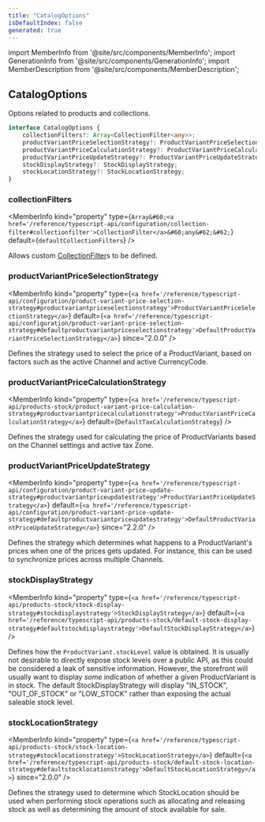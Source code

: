 ```yaml
---
title: "CatalogOptions"
isDefaultIndex: false
generated: true
---
```

<!-- This file was generated from the Vendure source. Do not modify. Instead, re-run the "docs:build" script -->
import MemberInfo from '@site/src/components/MemberInfo';
import GenerationInfo from '@site/src/components/GenerationInfo';
import MemberDescription from '@site/src/components/MemberDescription';


## CatalogOptions

<GenerationInfo sourceFile="packages/core/src/config/vendure-config.ts" sourceLine="686" packageName="@vendure/core" />

Options related to products and collections.

```ts title="Signature"
interface CatalogOptions {
    collectionFilters?: Array<CollectionFilter<any>>;
    productVariantPriceSelectionStrategy?: ProductVariantPriceSelectionStrategy;
    productVariantPriceCalculationStrategy?: ProductVariantPriceCalculationStrategy;
    productVariantPriceUpdateStrategy?: ProductVariantPriceUpdateStrategy;
    stockDisplayStrategy?: StockDisplayStrategy;
    stockLocationStrategy?: StockLocationStrategy;
}
```

<div className="members-wrapper">

### collectionFilters

<MemberInfo kind="property" type={`Array&#60;<a href='/reference/typescript-api/configuration/collection-filter#collectionfilter'>CollectionFilter</a>&#60;any&#62;&#62;`} default={`defaultCollectionFilters`}   />

Allows custom <a href='/reference/typescript-api/configuration/collection-filter#collectionfilter'>CollectionFilter</a>s to be defined.
### productVariantPriceSelectionStrategy

<MemberInfo kind="property" type={`<a href='/reference/typescript-api/configuration/product-variant-price-selection-strategy#productvariantpriceselectionstrategy'>ProductVariantPriceSelectionStrategy</a>`} default={`<a href='/reference/typescript-api/configuration/product-variant-price-selection-strategy#defaultproductvariantpriceselectionstrategy'>DefaultProductVariantPriceSelectionStrategy</a>`}  since="2.0.0"  />

Defines the strategy used to select the price of a ProductVariant, based on factors
such as the active Channel and active CurrencyCode.
### productVariantPriceCalculationStrategy

<MemberInfo kind="property" type={`<a href='/reference/typescript-api/products-stock/product-variant-price-calculation-strategy#productvariantpricecalculationstrategy'>ProductVariantPriceCalculationStrategy</a>`} default={`DefaultTaxCalculationStrategy`}   />

Defines the strategy used for calculating the price of ProductVariants based
on the Channel settings and active tax Zone.
### productVariantPriceUpdateStrategy

<MemberInfo kind="property" type={`<a href='/reference/typescript-api/configuration/product-variant-price-update-strategy#productvariantpriceupdatestrategy'>ProductVariantPriceUpdateStrategy</a>`} default={`<a href='/reference/typescript-api/configuration/product-variant-price-update-strategy#defaultproductvariantpriceupdatestrategy'>DefaultProductVariantPriceUpdateStrategy</a>`}  since="2.2.0"  />

Defines the strategy which determines what happens to a ProductVariant's prices
when one of the prices gets updated. For instance, this can be used to synchronize
prices across multiple Channels.
### stockDisplayStrategy

<MemberInfo kind="property" type={`<a href='/reference/typescript-api/products-stock/stock-display-strategy#stockdisplaystrategy'>StockDisplayStrategy</a>`} default={`<a href='/reference/typescript-api/products-stock/default-stock-display-strategy#defaultstockdisplaystrategy'>DefaultStockDisplayStrategy</a>`}   />

Defines how the `ProductVariant.stockLevel` value is obtained. It is usually not desirable
to directly expose stock levels over a public API, as this could be considered a leak of
sensitive information. However, the storefront will usually want to display _some_ indication
of whether a given ProductVariant is in stock. The default StockDisplayStrategy will
display "IN_STOCK", "OUT_OF_STOCK" or "LOW_STOCK" rather than exposing the actual saleable
stock level.
### stockLocationStrategy

<MemberInfo kind="property" type={`<a href='/reference/typescript-api/products-stock/stock-location-strategy#stocklocationstrategy'>StockLocationStrategy</a>`} default={`<a href='/reference/typescript-api/products-stock/default-stock-location-strategy#defaultstocklocationstrategy'>DefaultStockLocationStrategy</a>`}  since="2.0.0"  />

Defines the strategy used to determine which StockLocation should be used when performing
stock operations such as allocating and releasing stock as well as determining the
amount of stock available for sale.


</div>
